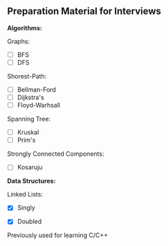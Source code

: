 ## Preparation Material for Interviews

**Algorithms:**

Graphs:
- [ ] BFS
- [ ] DFS

Shorest-Path:
- [ ] Bellman-Ford
- [ ] Dijkstra's
- [ ] Floyd-Warhsall

Spanning Tree:
- [ ] Kruskal
- [ ] Prim's

Strongly Connected Components:
- [ ] Kosaruju

**Data Structures:**

Linked Lists:
- [x] Singly
- [x] Doubled


Previously used for learning C/C++
